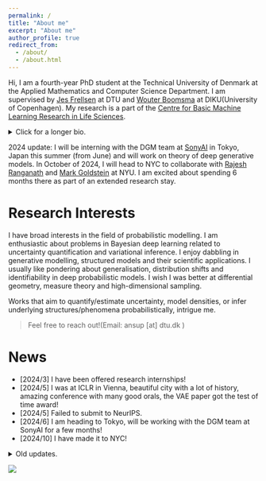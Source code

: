```yaml
---
permalink: /
title: "About me"
excerpt: "About me"
author_profile: true
redirect_from: 
  - /about/
  - /about.html
---
```


Hi, 
I am a fourth-year PhD student at the Technical University of Denmark at the Applied Mathematics and Computer Science Department. I am supervised by [Jes Frellsen](https://frellsen.org/) at DTU and [Wouter Boomsma](https://ku-bioml.github.io/people/#wouter) at DIKU(University of Copenhagen). My research is a part of the [Centre for Basic Machine Learning Research in Life Sciences](https://www.mlls.dk/).

<details>
<summary>Click for a longer bio.</summary>

Prior to starting this graduate program, I was a research associate at [RBCDSAI, IIT Madras](https://rbcdsai.iitm.ac.in/) and before that I finished my integrated masters in ECE with a specialisation in signal processing and pattern recognition from [IIIT Bangalore](https://iiitb.ac.in/). During my masters, in 2019 I also spent some time in the Approximate Bayesian Inference team at [RIKEN-AIP](https://www.riken.jp/en/research/labs/aip/) in Tokyo working under [Emtiyaz Khan](https://emtiyaz.github.io/) on scaling Bayesian natural gradient optimizers.

</details>


2024 update: I will be interning with the DGM team at [SonyAI](https://ai.sony/) in Tokyo, Japan this summer (from June) and will work on theory of deep generative models. In October of 2024, I will head to NYC to collaborate with [Rajesh Ranganath](https://cims.nyu.edu/~rajeshr/) and [Mark Goldstein](https://marikgoldstein.github.io/) at NYU. I am excited about spending 6 months there as part of an extended research stay.

# Research Interests 

I have broad interests in the field of probabilistic modelling. I am enthusiastic about problems in Bayesian deep learning related to uncertainty quantification and variational inference. I enjoy dabbling in generative modelling, structured models and their scientific applications. I usually like pondering about generalisation, distribution shifts and identifiability in deep probabilistic models. I wish I was better at differential geometry, measure theory and high-dimensional sampling.

Works that aim to quantify/estimate uncertainty, model densities, or infer underlying structures/phenomena probabilistically, intrigue me. 


> Feel free to reach out!(Email: ansup [at] dtu.dk )


[comment]: <> (# Contact )

# News
- [2024/3] I have been offered research internships!
- [2024/5] I was at ICLR in Vienna, beautiful city with a lot of history, amazing conference with many good orals, the VAE paper got the test of time award!
- [2024/5] Failed to submit to NeurIPS.
- [2024/6] I am heading to Tokyo, will be working with the DGM team at SonyAI for a few months!
- [2024/10] I have made it to NYC! 

<details>
<summary>Old updates.</summary>
  
- [2022/11] Personal Website created.
- [2023/04] ICML 2023 submission rejected!
- [2023/09] NeurIPS submission accepted! My work on scaling implicit variational approximations has been accepted as a Spotlight!
- [2023/12] Presented my work at NeurIPS 2023 in New Orleans and enjoyed some exquisite live jazz.

</details>

<a href='https://clustrmaps.com/site/1brm2'  title='Visit tracker'><img src='//clustrmaps.com/map_v2.png?cl=ffffff&w=a&t=n&d=rhuIdLn9vUpFRvGiO0jZm6wlIkrJngsYtbAm3XuBg4k&co=4a5156'/></a>
